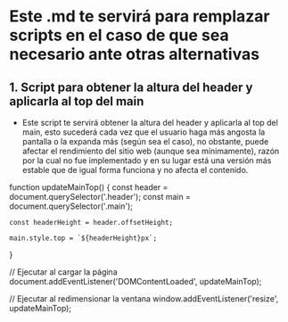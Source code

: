 # Este .md te servirá para remplazar scripts en el caso de que sea necesario ante otras alternativas

## 1. Script para obtener la altura del header y aplicarla al top del main
- Este script te servirá obtener la altura del header y aplicarla al top del main, esto sucederá cada vez que el usuario haga más angosta la pantalla o la expanda más (según sea el caso), no obstante, puede afectar el rendimiento del sitio web (aunque sea mínimamente), razón por la cual no fue implementado y en su lugar está una versión más estable que de igual forma funciona y no afecta el contenido.

function updateMainTop() {
    const header = document.querySelector('.header');
    const main = document.querySelector('.main');
    
    const headerHeight = header.offsetHeight;
    
    main.style.top = `${headerHeight}px`;
}

// Ejecutar al cargar la página
document.addEventListener('DOMContentLoaded', updateMainTop);

// Ejecutar al redimensionar la ventana
window.addEventListener('resize', updateMainTop);